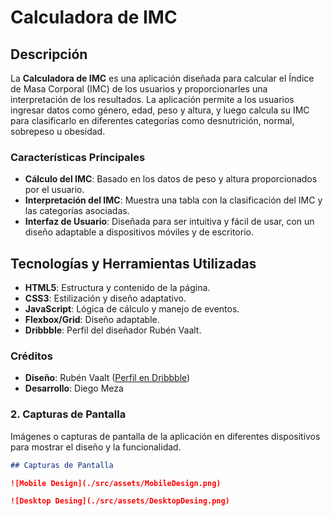 # Calculadora de IMC

## Descripción

La **Calculadora de IMC** es una aplicación diseñada para calcular el Índice de Masa Corporal (IMC) de los usuarios y proporcionarles una interpretación de los resultados. La aplicación permite a los usuarios ingresar datos como género, edad, peso y altura, y luego calcula su IMC para clasificarlo en diferentes categorías como desnutrición, normal, sobrepeso u obesidad.

### Características Principales

- **Cálculo del IMC**: Basado en los datos de peso y altura proporcionados por el usuario.
- **Interpretación del IMC**: Muestra una tabla con la clasificación del IMC y las categorías asociadas.
- **Interfaz de Usuario**: Diseñada para ser intuitiva y fácil de usar, con un diseño adaptable a dispositivos móviles y de escritorio.

## Tecnologías y Herramientas Utilizadas

- **HTML5**: Estructura y contenido de la página.
- **CSS3**: Estilización y diseño adaptativo.
- **JavaScript**: Lógica de cálculo y manejo de eventos.
- **Flexbox/Grid**: Diseño adaptable.
- **Dribbble**: Perfil del diseñador Rubén Vaalt.

### Créditos

- **Diseño**: Rubén Vaalt ([Perfil en Dribbble](https://dribbble.com/rvaalt))
- **Desarrollo**: Diego Meza

### 2. **Capturas de Pantalla**

Imágenes o capturas de pantalla de la aplicación en diferentes dispositivos para mostrar el diseño y la funcionalidad.

```markdown
## Capturas de Pantalla

![Mobile Design](./src/assets/MobileDesign.png)

![Desktop Desing](./src/assets/DesktopDesing.png)
```
